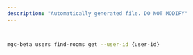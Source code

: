 ```yaml
---
description: "Automatically generated file. DO NOT MODIFY"
---
```


```bash


mgc-beta users find-rooms get --user-id {user-id}

```